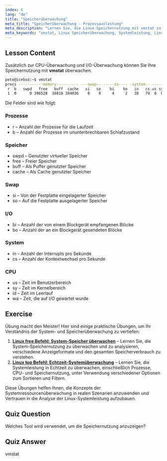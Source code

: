 ```yaml
---
index: 6
lang: "de"
title: "Speicherüberwachung"
meta_title: "Speicherüberwachung - Prozessauslastung"
meta_description: "Lernen Sie, die Linux-Speichernutzung mit vmstat zu überwachen. Verstehen Sie Speicher-, Swap- und CPU-Metriken für die Systemleistung. Beginnen Sie Ihre Linux-Reise!"
meta_keywords: "vmstat, Linux Speicherüberwachung, Systemleistung, Linux Tutorial, Speichernutzung, Linux für Anfänger, Linux Anleitung"
---
```


## Lesson Content

Zusätzlich zur CPU-Überwachung und I/O-Überwachung können Sie Ihre Speichernutzung mit **vmstat** überwachen.

```bash
pete@icebox:~$ vmstat
procs -----------memory---------- ---swap-- -----io---- -system-- ------cpu-----
 r  b   swpd   free   buff  cache   si   so    bi    bo   in   cs us sy id wa st
 1  0      0 396528  38816 384036    0    0     4     2   38   79  0  0 99  0  0
```

Die Felder sind wie folgt:

### Prozesse

- r – Anzahl der Prozesse für die Laufzeit
- b – Anzahl der Prozesse im ununterbrechbaren Schlafzustand

### Speicher

- swpd – Genutzter virtueller Speicher
- free – Freier Speicher
- buff – Als Puffer genutzter Speicher
- cache – Als Cache genutzter Speicher

### Swap

- si – Von der Festplatte eingelagerter Speicher
- so – Auf die Festplatte ausgelagerter Speicher

### I/O

- bi – Anzahl der von einem Blockgerät empfangenen Blöcke
- bo – Anzahl der an ein Blockgerät gesendeten Blöcke

### System

- in – Anzahl der Interrupts pro Sekunde
- cs – Anzahl der Kontextwechsel pro Sekunde

### CPU

- us – Zeit im Benutzerbereich
- sy – Zeit im Kernelbereich
- id – Zeit im Leerlauf
- wa – Zeit, die auf I/O gewartet wurde

## Exercise

Übung macht den Meister! Hier sind einige praktische Übungen, um Ihr Verständnis der System- und Speicherüberwachung zu vertiefen:

1. **[Linux free Befehl: System-Speicher überwachen](https://labex.io/de/labs/linux-linux-free-command-monitoring-system-memory-388496)** – Lernen Sie, die System-Speichernutzung zu überwachen und zu analysieren, verschiedene Anzeigeformate und den gesamten Speicherverbrauch zu verstehen.
2. **[Linux top Befehl: Echtzeit-Systemüberwachung](https://labex.io/de/labs/linux-linux-top-command-real-time-system-monitoring-388500)** – Lernen Sie, die Systemleistung in Echtzeit zu überwachen, einschließlich Prozesse, CPU- und Speichernutzung, unter Verwendung verschiedener Optionen zum Sortieren und Filtern.

Diese Übungen helfen Ihnen, die Konzepte der Systemressourcenüberwachung in realen Szenarien anzuwenden und Vertrauen in die Analyse der Linux-Systemleistung aufzubauen.

## Quiz Question

Welches Tool wird verwendet, um die Speichernutzung anzuzeigen?

## Quiz Answer

vmstat
